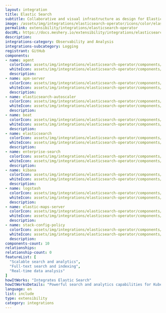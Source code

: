 ```yaml
---
layout: integration
title: Elastic Search
subtitle: Collaborative and visual infrastructure as design for Elastic Search
image: /assets/img/integrations/elasticsearch-operator/icons/color/elasticsearch-operator-color.svg
permalink: extensibility/integrations/elasticsearch-operator
docURL: https://docs.meshery.io/extensibility/integrations/elasticsearch-operator
description: 
integrations-category: Observability and Analysis
integrations-subcategory: Logging
registrant: GitHub
components: 
- name: agent
  colorIcon: assets/img/integrations/elasticsearch-operator/components/agent/icons/color/agent-color.svg
  whiteIcon: assets/img/integrations/elasticsearch-operator/components/agent/icons/white/agent-white.svg
  description: 
- name: apm-server
  colorIcon: assets/img/integrations/elasticsearch-operator/components/apm-server/icons/color/apm-server-color.svg
  whiteIcon: assets/img/integrations/elasticsearch-operator/components/apm-server/icons/white/apm-server-white.svg
  description: 
- name: elasticsearch-autoscaler
  colorIcon: assets/img/integrations/elasticsearch-operator/components/elasticsearch-autoscaler/icons/color/elasticsearch-autoscaler-color.svg
  whiteIcon: assets/img/integrations/elasticsearch-operator/components/elasticsearch-autoscaler/icons/white/elasticsearch-autoscaler-white.svg
  description: 
- name: beat
  colorIcon: assets/img/integrations/elasticsearch-operator/components/beat/icons/color/beat-color.svg
  whiteIcon: assets/img/integrations/elasticsearch-operator/components/beat/icons/white/beat-white.svg
  description: 
- name: elasticsearch
  colorIcon: assets/img/integrations/elasticsearch-operator/components/elasticsearch/icons/color/elasticsearch-color.svg
  whiteIcon: assets/img/integrations/elasticsearch-operator/components/elasticsearch/icons/white/elasticsearch-white.svg
  description: 
- name: enterprise-search
  colorIcon: assets/img/integrations/elasticsearch-operator/components/enterprise-search/icons/color/enterprise-search-color.svg
  whiteIcon: assets/img/integrations/elasticsearch-operator/components/enterprise-search/icons/white/enterprise-search-white.svg
  description: 
- name: kibana
  colorIcon: assets/img/integrations/elasticsearch-operator/components/kibana/icons/color/kibana-color.svg
  whiteIcon: assets/img/integrations/elasticsearch-operator/components/kibana/icons/white/kibana-white.svg
  description: 
- name: logstash
  colorIcon: assets/img/integrations/elasticsearch-operator/components/logstash/icons/color/logstash-color.svg
  whiteIcon: assets/img/integrations/elasticsearch-operator/components/logstash/icons/white/logstash-white.svg
  description: 
- name: elastic-maps-server
  colorIcon: assets/img/integrations/elasticsearch-operator/components/elastic-maps-server/icons/color/elastic-maps-server-color.svg
  whiteIcon: assets/img/integrations/elasticsearch-operator/components/elastic-maps-server/icons/white/elastic-maps-server-white.svg
  description: 
- name: stack-config-policy
  colorIcon: assets/img/integrations/elasticsearch-operator/components/stack-config-policy/icons/color/stack-config-policy-color.svg
  whiteIcon: assets/img/integrations/elasticsearch-operator/components/stack-config-policy/icons/white/stack-config-policy-white.svg
  description: 
components-count: 10
relationships: 
relationship-count: 0
featureList: [
  "Scalable search and analytics",
  "Full-text search and indexing",
  "Real-time data analysis"
]
howItWorks: "Integrates Elastic Search"
howItWorksDetails: "Powerful search and analytics capabilities for Kubernetes data"
language: en
list: include
type: extensibility
category: integrations
---
```

